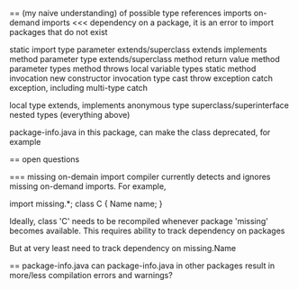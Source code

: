 == (my naive understanding) of possible type references
imports
on-demand imports <<< dependency on a package, it is an error to import packages that do not exist

static import
type parameter extends/superclass
extends
implements
method parameter type extends/superclass
method return value
method parameter types
method throws
local variable types
static method invocation
new constructor invocation
type cast
throw exception
catch exception, including multi-type catch


local type extends, implements
anonymous type superclass/superinterface
nested types (everything above)


package-info.java in this package, can make the class deprecated, for example


== open questions

=== missing on-demain import
compiler currently detects and ignores missing on-demand imports. For example,

   import missing.*;
   class C {
      Name name;
   }

Ideally, class 'C' needs to be recompiled whenever package 'missing' becomes
available. This requires ability to track dependency on packages

But at very least need to track dependency on missing.Name

== package-info.java
can package-info.java in other packages result in more/less compilation errors and warnings?
